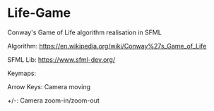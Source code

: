 # Life-Game
Conway's Game of Life algorithm realisation in SFML

Algorithm: https://en.wikipedia.org/wiki/Conway%27s_Game_of_Life

SFML Lib: https://www.sfml-dev.org/

Keymaps:

Arrow Keys: Camera moving

+/-: Camera zoom-in/zoom-out
